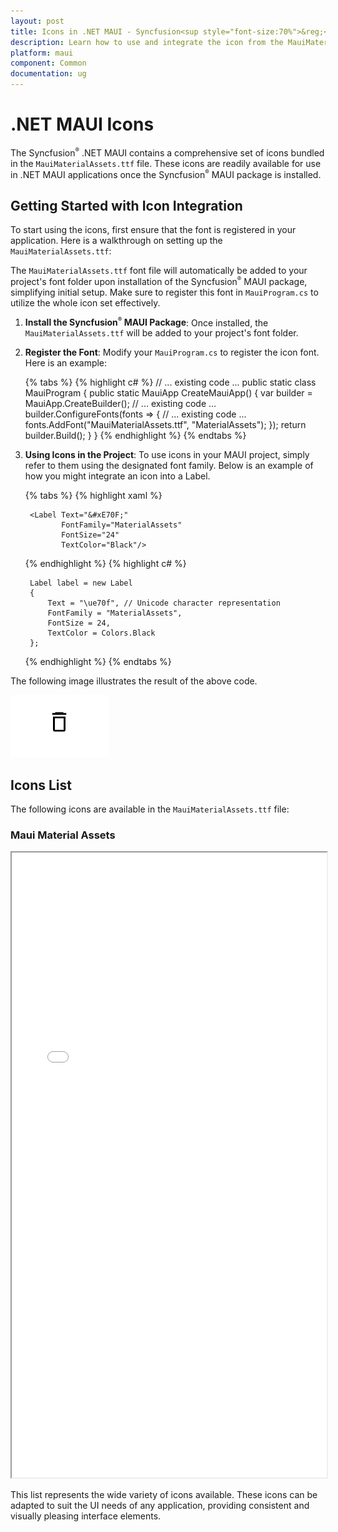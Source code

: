 ```yaml
---
layout: post
title: Icons in .NET MAUI - Syncfusion<sup style="font-size:70%">&reg;</sup>
description: Learn how to use and integrate the icon from the MauiMaterialAssets.ttf file in Syncfusion<sup style="font-size:70%">&reg;</sup> .NET MAUI components.
platform: maui
component: Common
documentation: ug
---
```


# .NET MAUI Icons

The Syncfusion<sup style="font-size:70%">&reg;</sup> .NET MAUI contains a comprehensive set of icons bundled in the `MauiMaterialAssets.ttf` file. These icons are readily available for use in .NET MAUI applications once the Syncfusion<sup style="font-size:70%">&reg;</sup> MAUI package is installed.

## Getting Started with Icon Integration

To start using the icons, first ensure that the font is registered in your application. Here is a walkthrough on setting up the `MauiMaterialAssets.ttf`:

The `MauiMaterialAssets.ttf` font file will automatically be added to your project's font folder upon installation of the Syncfusion<sup style="font-size:70%">&reg;</sup> MAUI package, simplifying initial setup. Make sure to register this font in `MauiProgram.cs` to utilize the whole icon set effectively.

1. **Install the Syncfusion<sup style="font-size:70%">&reg;</sup> MAUI Package**: Once installed, the `MauiMaterialAssets.ttf` will be added to your project's font folder.

2. **Register the Font**: Modify your `MauiProgram.cs` to register the icon font. Here is an example:

    {% tabs %}
    {% highlight c# %}
        // ... existing code ...
        public static class MauiProgram
        {
            public static MauiApp CreateMauiApp()
            {
                var builder = MauiApp.CreateBuilder();
                // ... existing code ...
                builder.ConfigureFonts(fonts =>
                {
                    // ... existing code ...
                    fonts.AddFont("MauiMaterialAssets.ttf", "MaterialAssets");
                });
                return builder.Build();
            }
        }
    {% endhighlight %}
    {% endtabs %}

3. **Using Icons in the Project**: To use icons in your MAUI project, simply refer to them using the designated font family. Below is an example of how you might integrate an icon into a Label.

    {% tabs %}
    {% highlight xaml %}

        <Label Text="&#xE70F;"
               FontFamily="MaterialAssets"
               FontSize="24"
               TextColor="Black"/>
            
    {% endhighlight %}
    {% highlight c# %}

        Label label = new Label
        {
            Text = "\ue70f", // Unicode character representation
            FontFamily = "MaterialAssets",
            FontSize = 24,
            TextColor = Colors.Black 
        };

    {% endhighlight %}
    {% endtabs %}

The following image illustrates the result of the above code. 

![Delete Icon](images/delete_icon.png)

## Icons List

The following icons are available in the `MauiMaterialAssets.ttf` file:

### Maui Material Assets

<iframe src="fonts/demo.html" style="height:1000px;width:100%;"></iframe>

This list represents the wide variety of icons available. These icons can be adapted to suit the UI needs of any application, providing consistent and visually pleasing interface elements.
